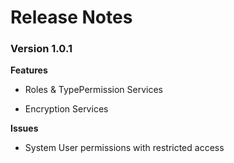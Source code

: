 Release Notes
============= 
### Version 1.0.1

**Features​**

-   Roles & TypePermission Services

-   Encryption Services

**Issues**

-   System User permissions with restricted access
  
